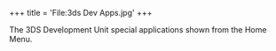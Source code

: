 +++
title = 'File:3ds Dev Apps.jpg'
+++

The 3DS Development Unit special applications shown from the Home Menu.
